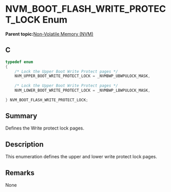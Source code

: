 # NVM\_BOOT\_FLASH\_WRITE\_PROTECT\_LOCK Enum

**Parent topic:**[Non-Volatile Memory \(NVM\)](GUID-04191B57-EC62-4B95-AF5B-93EDB447F6D9.md)

## C

```c
typedef enum
{
    /* Lock the Upper Boot Write Protect pages */
    NVM_UPPER_BOOT_WRITE_PROTECT_LOCK = _NVMBWP_UBWPULOCK_MASK,
    
    /* Lock the Upper Boot Write Protect pages */
    NVM_LOWER_BOOT_WRITE_PROTECT_LOCK = _NVMBWP_LBWPULOCK_MASK,
    
} NVM_BOOT_FLASH_WRITE_PROTECT_LOCK;

```

## Summary

Defines the Write protect lock pages.

## Description

This enumeration defines the upper and lower write protect lock pages.

## Remarks

None

